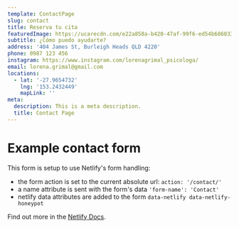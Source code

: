 ```yaml
---
template: ContactPage
slug: contact
title: Reserva tu cita
featuredImage: https://ucarecdn.com/e22a858a-b420-47af-99f6-ed54b6860333/
subtitle: ¿Cómo puedo ayudarte?
address: '404 James St, Burleigh Heads QLD 4220'
phone: 0987 123 456
instagram: https://www.instagram.com/lorenagrimal_psicologa/
email: lorena.grimal@gmail.com
locations:
  - lat: '-27.9654732'
    lng: '153.2432449'
    mapLink: ''
meta:
  description: This is a meta description.
  title: Contact Page
---
```


# Example contact form

This form is setup to use Netlify's form handling:

- the form action is set to the current absolute url: `action: '/contact/'`
- a name attribute is sent with the form's data `'form-name': 'Contact'`
- netlify data attributes are added to the form `data-netlify data-netlify-honeypot`

Find out more in the [Netlify Docs](https://www.netlify.com/docs/form-handling/).
